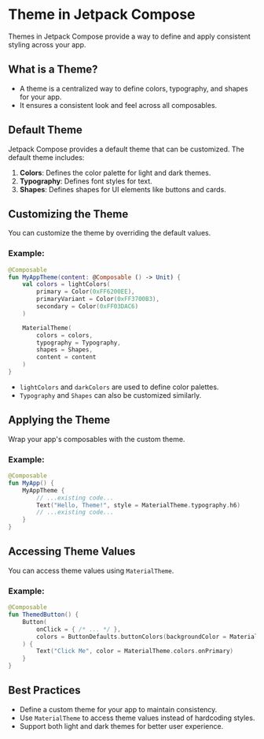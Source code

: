 # Theme in Jetpack Compose

Themes in Jetpack Compose provide a way to define and apply consistent styling across your app.

## What is a Theme?
- A theme is a centralized way to define colors, typography, and shapes for your app.
- It ensures a consistent look and feel across all composables.

## Default Theme
Jetpack Compose provides a default theme that can be customized. The default theme includes:
1. **Colors**: Defines the color palette for light and dark themes.
2. **Typography**: Defines font styles for text.
3. **Shapes**: Defines shapes for UI elements like buttons and cards.

## Customizing the Theme
You can customize the theme by overriding the default values.

### Example:
```kotlin
@Composable
fun MyAppTheme(content: @Composable () -> Unit) {
    val colors = lightColors(
        primary = Color(0xFF6200EE),
        primaryVariant = Color(0xFF3700B3),
        secondary = Color(0xFF03DAC6)
    )

    MaterialTheme(
        colors = colors,
        typography = Typography,
        shapes = Shapes,
        content = content
    )
}
```

- `lightColors` and `darkColors` are used to define color palettes.
- `Typography` and `Shapes` can also be customized similarly.

## Applying the Theme
Wrap your app's composables with the custom theme.

### Example:
```kotlin
@Composable
fun MyApp() {
    MyAppTheme {
        // ...existing code...
        Text("Hello, Theme!", style = MaterialTheme.typography.h6)
        // ...existing code...
    }
}
```

## Accessing Theme Values
You can access theme values using `MaterialTheme`.

### Example:
```kotlin
@Composable
fun ThemedButton() {
    Button(
        onClick = { /* ... */ },
        colors = ButtonDefaults.buttonColors(backgroundColor = MaterialTheme.colors.primary)
    ) {
        Text("Click Me", color = MaterialTheme.colors.onPrimary)
    }
}
```

## Best Practices
- Define a custom theme for your app to maintain consistency.
- Use `MaterialTheme` to access theme values instead of hardcoding styles.
- Support both light and dark themes for better user experience.